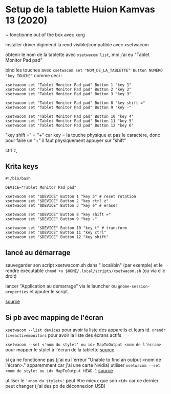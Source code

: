 # Setup de la tablette Huion Kamvas 13 (2020)

~ fonctionne out of the box avec xorg

installer driver digimend la rend visible/compatible avec xsetwacom


obtenir le nom de la tablette avec  `xsetwacom list`, moi j'ai eu "Tablet Monitor Pad pad"

bind les touches avec `xsetwacom set "NOM_DE_LA_TABLETTE" Button NUMÉRO "key TOUCHE"` comme ceci :
```
xsetwacom set "Tablet Monitor Pad pad" Button 1 "key 1"
xsetwacom set "Tablet Monitor Pad pad" Button 2 "key 2"
xsetwacom set "Tablet Monitor Pad pad" Button 3 "key 3"

xsetwacom set "Tablet Monitor Pad pad" Button 8 "key shift ="
xsetwacom set "Tablet Monitor Pad pad" Button 9 "key -"

xsetwacom set "Tablet Monitor Pad pad" Button 10 "key 4"
xsetwacom set "Tablet Monitor Pad pad" Button 11 "key 5"
xsetwacom set "Tablet Monitor Pad pad" Button 12 "key 6"
```

"key shift =" = "+"
car key = la touche physique et pas le caractère, donc pour faire un "+" il faut physiquement appuyer sur "shift"

ctrl z,



## Krita keys

```
#!/bin/bash

DEVICE="Tablet Monitor Pad pad"

xsetwacom set "$DEVICE" Button 1 "key 5" # reset rotation
xsetwacom set "$DEVICE" Button 2 "key ctrl z"
xsetwacom set "$DEVICE" Button 3 "key e" # eraser

xsetwacom set "$DEVICE" Button 8 "key shift ="
xsetwacom set "$DEVICE" Button 9 "key -"

xsetwacom set "$DEVICE" Button 10 "key t" # transform
xsetwacom set "$DEVICE" Button 11 "key ctrl"
xsetwacom set "$DEVICE" Button 12 "key shift"
```


## lancé au démarrage

sauvegarder son script xsetwacom.sh dans ".local/bin" (par exemple) et le rendre exécutable `chmod +x $HOME/.local/scripts/xsetwacom.sh` (ou via clic droit)

lancer "Application au démarrage" via le launcher ou `gnome-session-properties` et ajouter le script.


[source](https://github.com/linuxwacom/xf86-input-wacom/wiki/Tablet-Configuration-1:-xsetwacom-and-xorg.conf)

## Si pb avec mapping de l'écran

`xsetwacom --list devices` pour avoir la liste des appareils et leurs id.
`xrandr liveactivemonitors` pour avoir la liste des écrans actifs

`xsetwacom --set <'nom du stylet' ou id> MapToOutput <nom de l'écran>` pour mapper le stylet à l'écran de la tablette [source](https://askubuntu.com/a/1082433)

si ça ne fonctionne pas (j'ai eu l'erreur "Unable to find an output <nom de l'écran>." apparemment car j'ai une carte Nvidia) utiliser `xsetwacom --set <nom de stylet ou id> MapToOutput HEAD-1` [source](https://doc.ubuntu-fr.org/wacom#dual_screen_ou_mapper_la_tablette_sur_un_seul_ecran)

utiliser le `'<nom du stylet>'` peut être mieux que son `<id>` car ce dernier peut changer (j'ai des pb de déconnexion USB)

